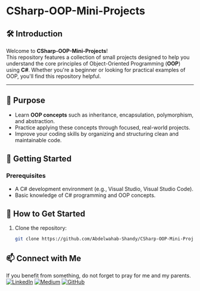 # CSharp-OOP-Mini-Projects

## 🛠️ Introduction
Welcome to **CSharp-OOP-Mini-Projects**!  
This repository features a collection of small projects designed to help you understand the core principles of Object-Oriented Programming (**OOP**) using **C#**. Whether you're a beginner or looking for practical examples of OOP, you'll find this repository helpful.

---

## 🎯 Purpose
- Learn **OOP concepts** such as inheritance, encapsulation, polymorphism, and abstraction.
- Practice applying these concepts through focused, real-world projects.
- Improve your coding skills by organizing and structuring clean and maintainable code.


## 🚀 Getting Started

### Prerequisites
- A C# development environment (e.g., Visual Studio, Visual Studio Code).  
- Basic knowledge of C# programming and OOP concepts.  

## 🚀 How to Get Started
1. Clone the repository:
   ```bash
   git clone https://github.com/Abdelwahab-Shandy/CSharp-OOP-Mini-Projects.git

## 📫 Connect with Me
If you benefit from something, do not forget to pray for me and my parents.
[![LinkedIn](https://img.shields.io/badge/-LinkedIn-0A66C2?logo=linkedin&logoColor=white)](https://www.linkedin.com/in/abdelwahab-shandy/)
[![Medium](https://img.shields.io/badge/-Medium-00AB6C?logo=medium&logoColor=white)](https://medium.com/@abdelwahabshandy)
[![GitHub](https://img.shields.io/badge/-GitHub-181717?logo=github&logoColor=white)](https://github.com/abdelwahab-shandy)
